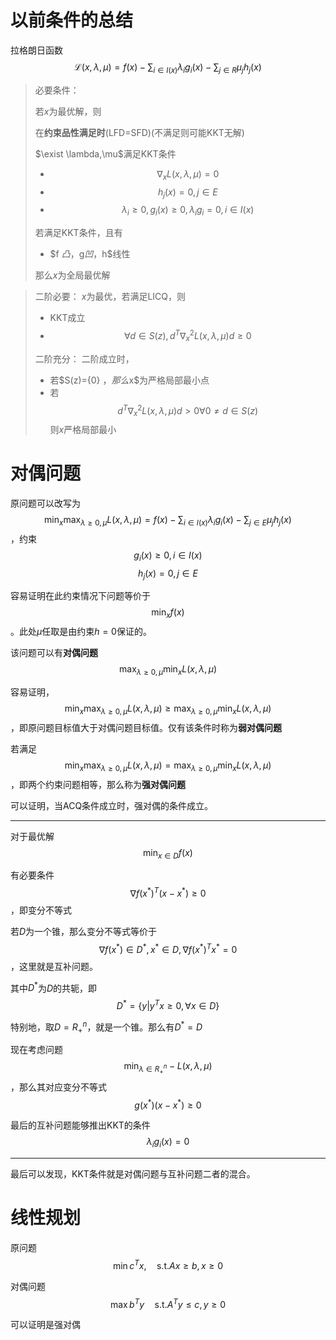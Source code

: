 # 以前条件的总结

拉格朗日函数$$\mathcal{L}(x,\lambda,\mu)=f(x)-\sum_{i\in I(x)}\lambda_ig_i(x)-\sum_{j\in R}\mu_jh_j(x) $$

> 必要条件：
>
> 若$x$为最优解，则
> 
> 在**约束品性满足时**(LFD=SFD)(不满足则可能KKT无解)
>
> $\exist \lambda,\mu$满足KKT条件
> 
> - $$\nabla_x L(x,\lambda,\mu)=0 $$
> - $$h_j(x)=0,j\in E $$
> - $$\lambda_i\geq 0,g_i(x)\geq 0,\lambda_ig_i=0,i\in I(x) $$
>
> 若满足KKT条件，且有
> - $f $凸，$g$凹，$h$线性
>
> 那么$x$为全局最优解


> 二阶必要：
> $x$为最优，若满足LICQ，则
> - KKT成立
> - $$\forall d\in S(z),d^T\nabla_x^2L(x,\lambda,\mu)d\geq 0 $$
>
> 二阶充分：
> 二阶成立时，
> - 若$S(z)=\{0\} $，那么$x$为严格局部最小点
> - 若$$d^T\nabla_x^2L(x,\lambda,\mu)d>0\forall 0\neq d\in S(z) $$则$x$严格局部最小
>

# 对偶问题

原问题可以改写为$$\min_x\max_{\lambda\geq 0,\mu}L(x,\lambda,\mu)=f(x)-\sum_{i\in I(x)}\lambda_ig_i(x)-\sum_{j\in E}\mu_jh_j(x) $$，约束$$g_i(x)\geq 0,i\in I(x) $$$$h_j(x)=0,j\in E $$

容易证明在此约束情况下问题等价于$$\min_x f(x)$$。此处$\mu$任取是由约束$h=0$保证的。

该问题可以有**对偶问题**$$\max_{\lambda\geq 0,\mu}\min_x L(x,\lambda,\mu) $$

容易证明，$$ \min_x\max_{\lambda\geq 0,\mu}L(x,\lambda,\mu)\geq \max_{\lambda\geq 0,\mu}\min_x L(x,\lambda,\mu) $$，即原问题目标值大于对偶问题目标值。仅有该条件时称为**弱对偶问题**

若满足$$ \min_x\max_{\lambda\geq 0,\mu}L(x,\lambda,\mu)= \max_{\lambda\geq 0,\mu}\min_x L(x,\lambda,\mu) $$，即两个约束问题相等，那么称为**强对偶问题**

可以证明，当ACQ条件成立时，强对偶的条件成立。

---

对于最优解$$\min_{x\in D}f(x)  $$

有必要条件$$\nabla f(x^*)^T(x-x^*)\geq 0 $$，即变分不等式

若$D$为一个锥，那么变分不等式等价于$$\nabla f(x^*)\in D^* ,x^*\in D,\nabla f(x^*)^Tx^*=0 $$，这里就是互补问题。

其中$D^*$为$D$的共轭，即$$D^*=\{y|y^Tx\geq 0,\forall x\in D \} $$

特别地，取$D=R_+^n$，就是一个锥。那么有$D^*=D$

现在考虑问题$$\min_{\lambda\in R_+^n} -L(x,\lambda,\mu) $$，那么其对应变分不等式$$g(x^*)(x-x^*)\geq 0 $$

最后的互补问题能够推出KKT的条件$$\lambda_ig_i(x)=0 $$

---

最后可以发现，KKT条件就是对偶问题与互补问题二者的混合。

# 线性规划

原问题$$\min c^Tx,\quad \text{s.t.}Ax\geq b,x\geq 0 $$

对偶问题$$\max b^Ty\quad \text{s.t.} A^Ty\leq c,y\geq 0  $$

可以证明是强对偶
